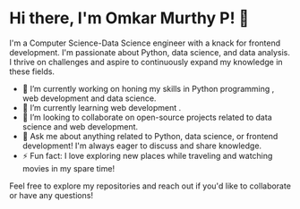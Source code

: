
# Hi there, I'm Omkar Murthy P! 👋

I'm a Computer Science-Data Science engineer with a knack for frontend development. I'm passionate about Python, data science, and data analysis. I thrive on challenges and aspire to continuously expand my knowledge in these fields.

- 🔭 I’m currently working on honing my skills in Python programming , web development and data science.
- 🌱 I’m currently learning web development .
- 👯 I’m looking to collaborate on open-source projects related to data science and web development.
- 💬 Ask me about anything related to Python, data science, or frontend development! I'm always eager to discuss and share knowledge.
- ⚡ Fun fact:  I love exploring new places while traveling and watching movies in my spare time!

Feel free to explore my repositories and reach out if you'd like to collaborate or have any questions!

